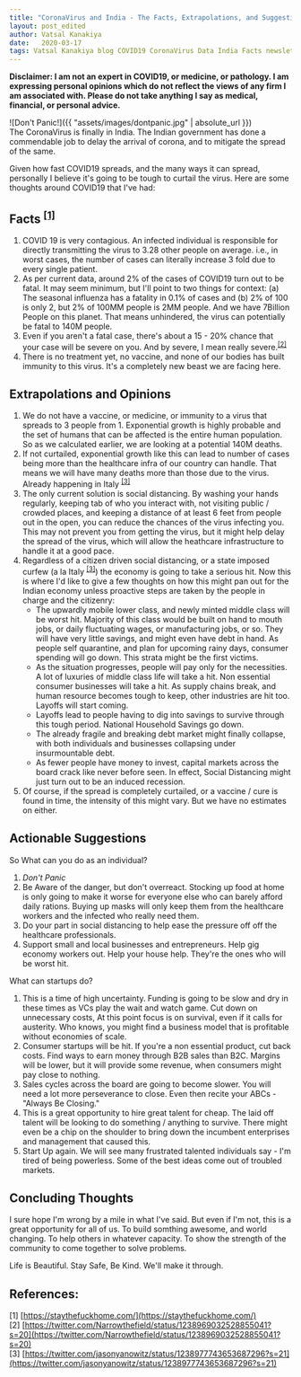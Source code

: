 ```yaml
---
title: "CoronaVirus and India - The Facts, Extrapolations, and Suggestions"
layout: post_edited
author: Vatsal Kanakiya
date:   2020-03-17
tags: Vatsal Kanakiya blog COVID19 CoronaVirus Data India Facts newsletter 3-minute-thoughts
---
```

**Disclaimer: I am not an expert in COVID19, or medicine, or pathology. I am expressing personal opinions which do not
reflect the views of any firm I am associated with. Please do not take anything I say as medical, financial, or personal
advice.**   

![Don't Panic!]({{ "assets/images/dontpanic.jpg" | absolute_url }})   
The CoronaVirus is finally in India. The Indian government has done a commendable job to delay the arrival of corona,
and to mitigate the spread of the same.    

Given how fast COVID19 spreads, and the many ways it can spread, personally I believe it's going to be tough to curtail
the virus. Here are some thoughts around COVID19 that I've had:   

## Facts <sup><a href="https://staythefuckhome.com/">[1]</a></sup>
1. COVID 19 is very contagious. An infected individual is responsible for directly transmitting the virus to 3.28 other
people on average. i.e., in worst cases, the number of cases can literally increase 3 fold due to every single patient.
2. As per current data, around 2% of the cases of COVID19 turn out to be fatal. It may seem minimum, but I'll point to
two things for context: (a) The seasonal influenza has a fatality in 0.1% of cases and (b) 2% of 100 is only 2, but 2%
of 100MM people is 2MM people. And we have 7Billion People on this planet. That means unhindered, the virus can
potentially be fatal to 140M people.
3. Even if you aren't a fatal case, there's about a 15 - 20% chance that your case will be severe on you. And by severe,
I mean really severe.<sup><a href="https://twitter.com/Narrowthefield/status/1238969032528855041?s=20">[2]</a></sup>
4. There is no treatment yet, no vaccine, and none of our bodies has built immunity to this virus. It's a completely new
beast we are facing here.

## Extrapolations and Opinions
1. We do not have a vaccine, or medicine, or immunity to a virus that spreads to 3 people from 1. Exponential growth is
highly probable and the set of humans that can be affected is the entire human population. So as we calculated earlier,
we are looking at a potential 140M deaths.
2. If not curtailed, exponential growth like this can lead to number of cases being more than the healthcare infra of our
country can handle. That means we will have many deaths more than those due to the virus. Already happening in Italy
<sup><a href="https://twitter.com/jasonyanowitz/status/1238977743653687296?s=21">[3]</a></sup>
3. The only current solution is social distancing. By washing your hands regularly, keeping tab of who you interact with,
not visiting public / crowded places, and keeping a distance of at least 6 feet from people out in the open, you can reduce
the chances of the virus infecting you. This may not prevent you from getting the virus, but it might help delay the spread
of the virus, which will allow the heathcare infrastructure to handle it at a good pace.
4. Regardless of a citizen driven social distancing, or a state imposed curfew (a la Italy
<sup><a href="https://twitter.com/jasonyanowitz/status/1238977743653687296?s=21">[3]</a></sup>) the economy is going to take
a serious hit. Now this is where I'd like to give a few thoughts on how this might pan out for the Indian economy unless
proactive steps are taken by the people in charge and the citizenry:
    - The upwardly mobile lower class, and newly minted middle class will be worst hit. Majority of this class would be built
    on hand to mouth jobs, or daily fluctuating wages, or manufacturing jobs, or so. They will have very little savings, and
    might even have debt in hand. As people self quarantine, and plan for upcoming rainy days, consumer spending will go down.
    This strata might be the first victims.
    - As the situation progresses, people will pay only for the necessities. A lot of luxuries of middle class life will take
    a hit. Non essential consumer businesses will take a hit. As supply chains break, and human resource becomes tough to keep,
    other industries are hit too. Layoffs will start coming.
    - Layoffs lead to people having to dig into savings to survive through this tough period. National Household Savings go down.
    - The already fragile and breaking debt market might finally collapse, with both individuals and businesses collapsing under
    insurmountable debt.
    - As fewer people have money to invest, capital markets across the board crack like never before seen.
In effect, Social Distancing might just turn out to be an induced recession.
5. Of course, if the spread is completely curtailed, or a vaccine / cure is found in time, the intensity of this might vary.
But we have no estimates on either.

## Actionable Suggestions
So What can you do as an individual?
1. *Don't Panic*
2. Be Aware of the danger, but don't overreact. Stocking up food at home is only going to make it worse for everyone else who
can barely afford daily rations. Buying up masks will only keep them from the healthcare workers and the infected who really
need them. 
3. Do your part in social distancing to help ease the pressure off off the healthcare professionals.
4. Support small and local businesses and entrepreneurs. Help gig economy workers out. Help your house help. They're the ones
who will be worst hit. 

What can startups do?
1. This is a time of high uncertainty. Funding is going to be slow and dry in these times as VCs play the wait and watch game.
Cut down on unnecessary costs, At this point focus is on survival, even if it calls for austerity. Who knows, you might find
a business model that is profitable without economies of scale.
2. Consumer startups will be hit. If you're a non essential product, cut back costs. Find ways to earn money through B2B sales
than B2C. Margins will be lower, but it will provide some revenue, when consumers might pay close to nothing.
3. Sales cycles across the board are going to become slower. You will need a lot more perseverance to close. Even then recite
your ABCs - "Always Be Closing."
4. This is a great opportunity to hire great talent for cheap. The laid off talent will be looking to do something / anything
to survive. There might even be a chip on the shoulder to bring down the incumbent enterprises and management that caused this.
5. Start Up again. We will see many frustrated talented individuals say - I'm tired of being powerless. Some of the best ideas
come out of troubled markets.

## Concluding Thoughts
I sure hope I'm wrong by a mile in what I've said. But even if I'm not, this is a great opportunity for all of us. To build
somthing awesome, and world changing. To help others in whatever capacity. To show the strength of the community to come
together to solve problems.    

Life is Beautiful. Stay Safe, Be Kind. We'll make it through.

## References:
[1] [https://staythefuckhome.com/](https://staythefuckhome.com/)   
[2] [https://twitter.com/Narrowthefield/status/1238969032528855041?s=20](https://twitter.com/Narrowthefield/status/1238969032528855041?s=20)   
[3] [https://twitter.com/jasonyanowitz/status/1238977743653687296?s=21](https://twitter.com/jasonyanowitz/status/1238977743653687296?s=21)   

